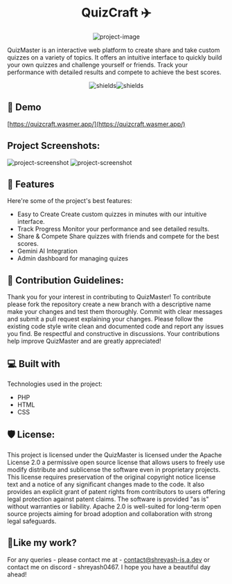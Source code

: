 <h1 align="center" id="title">QuizCraft ✈️</h1>

<p align="center"><img src="https://socialify.git.ci/ShreyashTailor/quiz-php/image?custom_description=Hello%21+This+is+be+a+quiz+website+developed+in+PHP.&amp;description=1&amp;font=Raleway&amp;forks=1&amp;issues=1&amp;language=1&amp;name=1&amp;owner=1&amp;pulls=1&amp;stargazers=1&amp;theme=Dark" alt="project-image"></p>

<p id="description">QuizMaster is an interactive web platform to create share and take custom quizzes on a variety of topics. It offers an intuitive interface to quickly build your own quizzes and challenge yourself or friends. Track your performance with detailed results and compete to achieve the best scores.</p>

<p align="center"><img src="https://img.shields.io/badge/Team_Members-Shreyash%2C_Vansh-Mann" alt="shields"><img src="https://img.shields.io/badge/And--Mann-Mann" alt="shields"></p>

<h2>🚀 Demo</h2>

[https://quizcraft.wasmer.app/](https://quizcraft.wasmer.app/)

<h2>Project Screenshots:</h2>

<img src="https://i.ibb.co/BVRq15Dr/Screenshot-2025-10-02-184503.png" alt="project-screenshot">

<img src="https://i.ibb.co/SDG9BzXz/Screenshot-2025-10-02-185303.png" alt="project-screenshot">

  
  
<h2>🧐 Features</h2>

Here're some of the project's best features:

*   Easy to Create Create custom quizzes in minutes with our intuitive interface.
*   Track Progress Monitor your performance and see detailed results.
*   Share & Compete Share quizzes with friends and compete for the best scores.
*   Gemini AI Integration
*   Admin dashboard for managing quizes

<h2>🍰 Contribution Guidelines:</h2>

Thank you for your interest in contributing to QuizMaster! To contribute please fork the repository create a new branch with a descriptive name make your changes and test them thoroughly. Commit with clear messages and submit a pull request explaining your changes. Please follow the existing code style write clean and documented code and report any issues you find. Be respectful and constructive in discussions. Your contributions help improve QuizMaster and are greatly appreciated!

  
  
<h2>💻 Built with</h2>

Technologies used in the project:

*   PHP
*   HTML
*   CSS

<h2>🛡️ License:</h2>

This project is licensed under the QuizMaster is licensed under the Apache License 2.0 a permissive open source license that allows users to freely use modify distribute and sublicense the software even in proprietary projects. This license requires preservation of the original copyright notice license text and a notice of any significant changes made to the code. It also provides an explicit grant of patent rights from contributors to users offering legal protection against patent claims. The software is provided "as is" without warranties or liability. Apache 2.0 is well-suited for long-term open source projects aiming for broad adoption and collaboration with strong legal safeguards.

<h2>💖Like my work?</h2>

For any queries - please contact me at - contact@shreyash-is.a.dev or contact me on discord - shreyash0467. I hope you have a beautiful day ahead!
